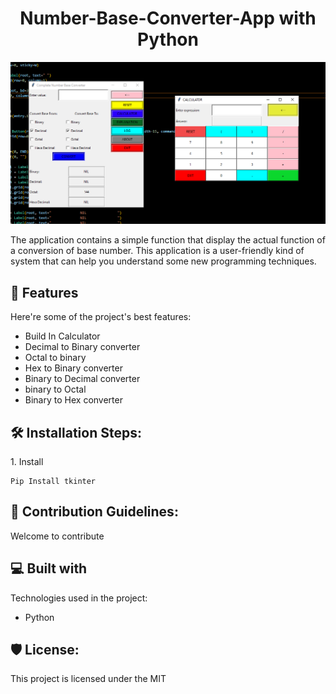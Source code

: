 <h1 align="center" id="title">Number-Base-Converter-App with Python</h1>

<p align="center"><img src="./ss.PNG" alt="project-image"></p>

<p id="description">The application contains a simple function that display the actual function of a conversion of base number. This application is a user-friendly kind of system that can help you understand some new programming techniques.</p>

  
  
<h2>🧐 Features</h2>

Here're some of the project's best features:

*   Build In Calculator
*   Decimal to Binary converter
*   Octal to binary
*   Hex to Binary converter
*   Binary to Decimal converter
*   binary to Octal
*   Binary to Hex converter

<h2>🛠️ Installation Steps:</h2>

<p>1. Install</p>

```
Pip Install tkinter
```

<h2>🍰 Contribution Guidelines:</h2>

Welcome to contribute

  
  
<h2>💻 Built with</h2>

Technologies used in the project:

*   Python

<h2>🛡️ License:</h2>

This project is licensed under the MIT
